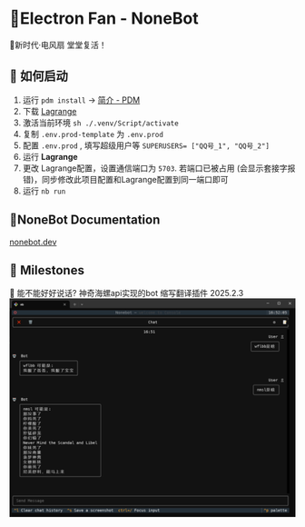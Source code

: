 # 💎Electron Fan - NoneBot

🎃新时代·电风扇 堂堂复活！

## 🎋 如何启动

1. 运行 `pdm install`  -> [简介 - PDM](https://pdm-project.org/zh-cn/latest/)
2. 下载 [Lagrange](https://github.com/LagrangeDev/Lagrange.Core)
3. 激活当前环境 `sh ./.venv/Script/activate`
4. 复制 `.env.prod-template` 为 `.env.prod`
5. 配置 `.env.prod` , 填写超级用户等 `SUPERUSERS= ["QQ号_1", "QQ号_2"]`
6. 运行 **Lagrange**
7. 更改 Lagrange配置，设置通信端口为 `5703`. 若端口已被占用 (会显示套接字报错)，同步修改此项目配置和Lagrange配置到同一端口即可
8. 运行 `nb run`

## 🌈NoneBot Documentation

[nonebot.dev](nonebot.dev)

## 🎀 Milestones

🍒 能不能好好说话? 神奇海螺api实现的bot 缩写翻译插件 2025.2.3
![nbnhhsh_plugin.png](./static/nbnhhsh_plugin.png)
